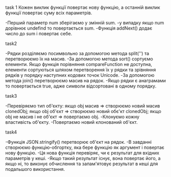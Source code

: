 task 1
Кожен виклик функції повертає нову функцію, а останній виклик функції повертає суму всіх параметрів.

-Перший параметр num зберігаємо у змінній sum.
-у випадку якщо num дорівнює undefind то повертається sum.
-Функція addNext() додає число до sum і повертає себе.

task2

-Рядки розділяємо посимвольно за допомогою метода split('') та перетворюємо їх на масив.
-За допомогою метода sort() сортуємо елементи. Якщо функція порівняння compareFunction не доступна, елементи сортуються шляхом перетворення їх у рядки та зрівняння рядків у порядку наступних кодових точок Unicode.
-За допомогою метода join() перетворюємо масив на рядок.
-Якщо рядки є анаграмами то повертається true, адже символи відсортовані в одному порядку.

task3

-Перевіряємо тип об'єкту:
    якщо obj масив => створюємо новий масив clonedObj; 
    якщо obj об'єкт => створюємо новий обє'кт clonedObj;
    якщо obj не масив і не об'єкт => повертаємо obj.
-Клонуємо кожну властивість об'єкту.
-Повертаємо новий клонований об'єкт.

task4  

-Функція JSON.stringify() перетворює об'єкт на рядок.
-В завданні створюємо функцію-обгортку, яка бере функцію як аргумент і повертає нову функцію.
-Ця нова функція перевіряє, чи є результат для вхідних параметрів у кеші.
-Якщо такий результат існує, вона повертає його, а якщо ні, то виконує обчислення та запам'ятовує результат в кеші для подальшого використання.
